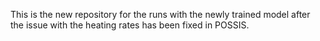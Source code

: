 This is the new repository for the runs with the newly trained model after the issue with the heating rates has been fixed in POSSIS. 